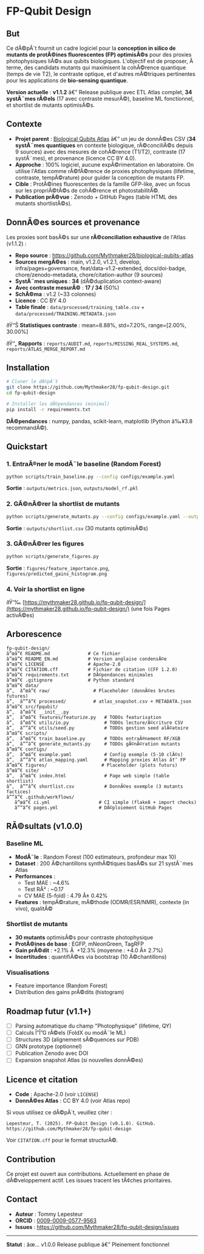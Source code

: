 ﻿# FP-Qubit Design

## But

Ce dÃ©pÃ´t fournit un cadre logiciel pour la **conception in silico de mutants de protÃ©ines fluorescentes (FP) optimisÃ©s** pour des proxies photophysiques liÃ©s aux qubits biologiques. L'objectif est de proposer, Ã  terme, des candidats mutants qui maximisent la cohÃ©rence quantique (temps de vie T2), le contraste optique, et d'autres mÃ©triques pertinentes pour les applications de **bio-sensing quantique**.

**Version actuelle** : **v1.1.2** â€” Release publique avec ETL Atlas complet, **34 systÃ¨mes rÃ©els** (17 avec contraste mesurÃ©), baseline ML fonctionnel, et shortlist de mutants optimisÃ©s.

## Contexte

- **Projet parent** : [Biological Qubits Atlas](https://github.com/Mythmaker28/biological-qubits-atlas) â€” un jeu de donnÃ©es CSV (**34 systÃ¨mes quantiques** en contexte biologique, rÃ©conciliÃ©s depuis 9 sources) avec des mesures de cohÃ©rence (T1/T2), contraste (17 systÃ¨mes), et provenance (licence CC BY 4.0).
- **Approche** : 100% logiciel, aucune expÃ©rimentation en laboratoire. On utilise l'Atlas comme rÃ©fÃ©rence de proxies photophysiques (lifetime, contraste, tempÃ©rature) pour guider la conception de mutants FP.
- **Cible** : ProtÃ©ines fluorescentes de la famille GFP-like, avec un focus sur les propriÃ©tÃ©s de cohÃ©rence et photostabilitÃ©.
- **Publication prÃ©vue** : Zenodo + GitHub Pages (table HTML des mutants shortlistÃ©s).

## DonnÃ©es sources et provenance

Les proxies sont basÃ©s sur une **rÃ©conciliation exhaustive** de l'Atlas (v1.1.2) :
- **Repo source** : https://github.com/Mythmaker28/biological-qubits-atlas
- **Sources mergÃ©es** : main, v1.2.0, v1.2.1, develop, infra/pages+governance, feat/data-v1.2-extended, docs/doi-badge, chore/zenodo-metadata, chore/citation-author (9 sources)
- **SystÃ¨mes uniques** : **34** (dÃ©duplication context-aware)
- **Avec contraste mesurÃ©** : **17 / 34** (50%)
- **SchÃ©ma** : v1.2 (~33 colonnes)
- **Licence** : CC BY 4.0
- **Table finale** : `data/processed/training_table.csv` + `data/processed/TRAINING.METADATA.json`

ðŸ“Š **Statistiques contraste** : mean=8.88%, std=7.20%, range=[2.00%, 30.00%]

ðŸ“„ **Rapports** : `reports/AUDIT.md`, `reports/MISSING_REAL_SYSTEMS.md`, `reports/ATLAS_MERGE_REPORT.md`

## Installation

```bash
# Cloner le dÃ©pÃ´t
git clone https://github.com/Mythmaker28/fp-qubit-design.git
cd fp-qubit-design

# Installer les dÃ©pendances (minimal)
pip install -r requirements.txt
```

**DÃ©pendances** : numpy, pandas, scikit-learn, matplotlib (Python â‰¥3.8 recommandÃ©).

## Quickstart

### 1. EntraÃ®ner le modÃ¨le baseline (Random Forest)

```bash
python scripts/train_baseline.py --config configs/example.yaml
```

**Sortie** : `outputs/metrics.json`, `outputs/model_rf.pkl`

### 2. GÃ©nÃ©rer la shortlist de mutants

```bash
python scripts/generate_mutants.py --config configs/example.yaml --output outputs/shortlist.csv
```

**Sortie** : `outputs/shortlist.csv` (30 mutants optimisÃ©s)

### 3. GÃ©nÃ©rer les figures

```bash
python scripts/generate_figures.py
```

**Sortie** : `figures/feature_importance.png`, `figures/predicted_gains_histogram.png`

### 4. Voir la shortlist en ligne

ðŸ‘‰ [https://mythmaker28.github.io/fp-qubit-design/](https://mythmaker28.github.io/fp-qubit-design/) (une fois Pages activÃ©es)

## Arborescence

```
fp-qubit-design/
â”œâ”€ README.md              # Ce fichier
â”œâ”€ README_EN.md           # Version anglaise condensÃ©e
â”œâ”€ LICENSE                # Apache-2.0
â”œâ”€ CITATION.cff           # Fichier de citation (CFF 1.2.0)
â”œâ”€ requirements.txt       # DÃ©pendances minimales
â”œâ”€ .gitignore             # Python standard
â”œâ”€ data/
â”‚  â”œâ”€ raw/                # Placeholder (donnÃ©es brutes futures)
â”‚  â””â”€ processed/          # atlas_snapshot.csv + METADATA.json
â”œâ”€ src/fpqubit/
â”‚  â”œâ”€ __init__.py
â”‚  â”œâ”€ features/featurize.py   # TODOs featurisation
â”‚  â”œâ”€ utils/io.py             # TODOs lecture/Ã©criture CSV
â”‚  â””â”€ utils/seed.py           # TODOs gestion seed alÃ©atoire
â”œâ”€ scripts/
â”‚  â”œâ”€ train_baseline.py       # TODOs entraÃ®nement RF/XGB
â”‚  â””â”€ generate_mutants.py     # TODOs gÃ©nÃ©ration mutants
â”œâ”€ configs/
â”‚  â”œâ”€ example.yaml            # Config exemple (5-10 clÃ©s)
â”‚  â””â”€ atlas_mapping.yaml      # Mapping proxies Atlas â†’ FP
â”œâ”€ figures/                    # Placeholder (plots futurs)
â”œâ”€ site/
â”‚  â”œâ”€ index.html              # Page web simple (table shortlist)
â”‚  â””â”€ shortlist.csv           # DonnÃ©es exemple (3 mutants factices)
â””â”€ .github/workflows/
   â”œâ”€ ci.yml                  # CI simple (flake8 + import checks)
   â””â”€ pages.yml               # DÃ©ploiement GitHub Pages
```

## RÃ©sultats (v1.0.0)

### Baseline ML
- **ModÃ¨le** : Random Forest (100 estimateurs, profondeur max 10)
- **Dataset** : 200 Ã©chantillons synthÃ©tiques basÃ©s sur 21 systÃ¨mes Atlas
- **Performances** :
  - Test MAE : ~4.6%
  - Test RÂ² : ~0.17
  - CV MAE (5-fold) : 4.79 Â± 0.42%
- **Features** : tempÃ©rature, mÃ©thode (ODMR/ESR/NMR), contexte (in vivo), qualitÃ©

### Shortlist de mutants
- **30 mutants** optimisÃ©s pour contraste photophysique
- **ProtÃ©ines de base** : EGFP, mNeonGreen, TagRFP
- **Gain prÃ©dit** : +2.1% Ã  +12.3% (moyenne : +4.0 Â± 2.7%)
- **Incertitudes** : quantifiÃ©es via bootstrap (10 Ã©chantillons)

### Visualisations
- Feature importance (Random Forest)
- Distribution des gains prÃ©dits (histogram)

## Roadmap futur (v1.1+)

- [ ] Parsing automatique du champ "Photophysique" (lifetime, QY)
- [ ] Calculs Î”Î”G rÃ©els (FoldX ou modÃ¨le ML)
- [ ] Structures 3D (alignement sÃ©quences sur PDB)
- [ ] GNN prototype (optionnel)
- [ ] Publication Zenodo avec DOI
- [ ] Expansion snapshot Atlas (si nouvelles donnÃ©es)

## Licence et citation

- **Code** : Apache-2.0 (voir `LICENSE`)
- **DonnÃ©es Atlas** : CC BY 4.0 (voir Atlas repo)

Si vous utilisez ce dÃ©pÃ´t, veuillez citer :

```
Lepesteur, T. (2025). FP-Qubit Design (v0.1.0). GitHub. https://github.com/Mythmaker28/fp-qubit-design
```

Voir `CITATION.cff` pour le format structurÃ©.

## Contribution

Ce projet est ouvert aux contributions. Actuellement en phase de dÃ©veloppement actif. Les issues tracent les tÃ¢ches prioritaires.

## Contact

- **Auteur** : Tommy Lepesteur
- **ORCID** : [0009-0009-0577-9563](https://orcid.org/0009-0009-0577-9563)
- **Issues** : https://github.com/Mythmaker28/fp-qubit-design/issues

---

**Statut** : âœ… v1.0.0 Release publique â€” Pleinement fonctionnel



